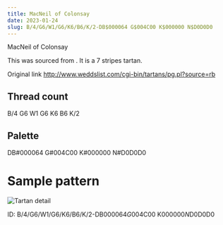 ```yaml
---
title: MacNeil of Colonsay
date: 2023-01-24
slug: B/4/G6/W1/G6/K6/B6/K/2-DB$000064 G$004C00 K$000000 N$D0D0D0
---
```

MacNeil of Colonsay

This was sourced from <no value>.  It is a 7 stripes tartan.

Original link http://www.weddslist.com/cgi-bin/tartans/pg.pl?source=rb

## Thread count
B/4 G6 W1 G6 K6 B6 K/2

## Palette
DB#000064 G#004C00 K#000000 N#D0D0D0

# Sample pattern

![Tartan detail](tartan.png "B/4 G6 W1 G6 K6 B6 K/2 tartan")

ID: B/4/G6/W1/G6/K6/B6/K/2-DB$000064 G$004C00 K$000000 N$D0D0D0